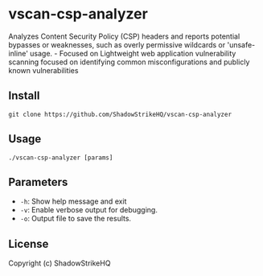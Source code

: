 # vscan-csp-analyzer
Analyzes Content Security Policy (CSP) headers and reports potential bypasses or weaknesses, such as overly permissive wildcards or 'unsafe-inline' usage. - Focused on Lightweight web application vulnerability scanning focused on identifying common misconfigurations and publicly known vulnerabilities

## Install
`git clone https://github.com/ShadowStrikeHQ/vscan-csp-analyzer`

## Usage
`./vscan-csp-analyzer [params]`

## Parameters
- `-h`: Show help message and exit
- `-v`: Enable verbose output for debugging.
- `-o`: Output file to save the results.

## License
Copyright (c) ShadowStrikeHQ
